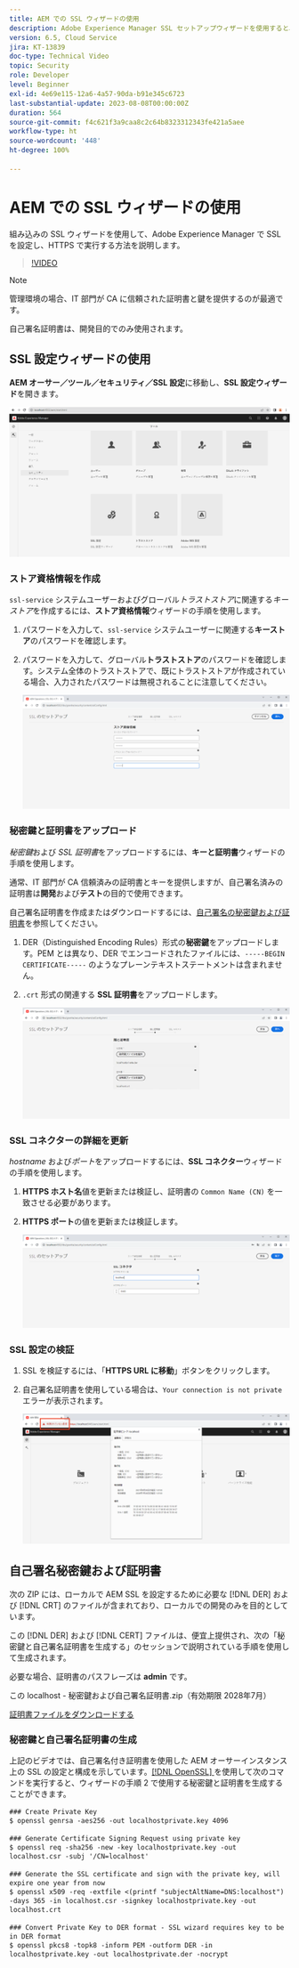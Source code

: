 ```yaml
---
title: AEM での SSL ウィザードの使用
description: Adobe Experience Manager SSL セットアップウィザードを使用すると、AEM インスタンスを HTTPS 経由で実行するように簡単に設定できます。
version: 6.5, Cloud Service
jira: KT-13839
doc-type: Technical Video
topic: Security
role: Developer
level: Beginner
exl-id: 4e69e115-12a6-4a57-90da-b91e345c6723
last-substantial-update: 2023-08-08T00:00:00Z
duration: 564
source-git-commit: f4c621f3a9caa8c2c64b8323312343fe421a5aee
workflow-type: ht
source-wordcount: '448'
ht-degree: 100%

---
```


# AEM での SSL ウィザードの使用

組み込みの SSL ウィザードを使用して、Adobe Experience Manager で SSL を設定し、HTTPS で実行する方法を説明します。

>[!VIDEO](https://video.tv.adobe.com/v/17993?quality=12&learn=on)


>[!NOTE]
>
>管理環境の場合、IT 部門が CA に信頼された証明書と鍵を提供するのが最適です。
>
>自己署名証明書は、開発目的でのみ使用されます。

## SSL 設定ウィザードの使用

__AEM オーサー／ツール／セキュリティ／SSL 設定__&#x200B;に移動し、__SSL 設定ウィザード__&#x200B;を開きます。

![SSL 設定ウィザード](assets/use-the-ssl-wizard/ssl-config-wizard.png)

### ストア資格情報を作成

`ssl-service` システムユーザーおよびグローバル&#x200B;_トラストストア_&#x200B;に関連する&#x200B;_キーストア_&#x200B;を作成するには、__ストア資格情報__&#x200B;ウィザードの手順を使用します。

1. パスワードを入力して、`ssl-service` システムユーザーに関連する&#x200B;__キーストア__&#x200B;のパスワードを確認します。
1. パスワードを入力して、グローバル&#x200B;__トラストストア__&#x200B;のパスワードを確認します。システム全体のトラストストアで、既にトラストストアが作成されている場合、入力されたパスワードは無視されることに注意してください。

   ![SSL 設定 - ストア資格情報](assets/use-the-ssl-wizard/store-credentials.png)

### 秘密鍵と証明書をアップロード

_秘密鍵_&#x200B;および _SSL 証明書_&#x200B;をアップロードするには、__キーと証明書__&#x200B;ウィザードの手順を使用します。

通常、IT 部門が CA 信頼済みの証明書とキーを提供しますが、自己署名済みの証明書は&#x200B;__開発__&#x200B;および&#x200B;__テスト__&#x200B;の目的で使用できます。

自己署名証明書を作成またはダウンロードするには、[自己署名の秘密鍵および証明書](#self-signed-private-key-and-certificate)を参照してください。

1. DER（Distinguished Encoding Rules）形式の&#x200B;__秘密鍵__&#x200B;をアップロードします。PEM とは異なり、DER でエンコードされたファイルには、`-----BEGIN CERTIFICATE-----` のようなプレーンテキストステートメントは含まれません。
1. `.crt` 形式の関連する __SSL 証明書__&#x200B;をアップロードします。

   ![SSL の設定 - 秘密鍵と証明書](assets/use-the-ssl-wizard/privatekey-and-certificate.png)

### SSL コネクターの詳細を更新

_hostname_ および&#x200B;_ポート_&#x200B;をアップロードするには、__SSL コネクター__&#x200B;ウィザードの手順を使用します。

1. __HTTPS ホスト名__&#x200B;値を更新または検証し、証明書の `Common Name (CN)` を一致させる必要があります。
1. __HTTPS ポート__&#x200B;の値を更新または検証します。

   ![SSL 設定 - SSL コネクターの詳細](assets/use-the-ssl-wizard/ssl-connector-details.png)

### SSL 設定の検証

1. SSL を検証するには、「__HTTPS URL に移動__」ボタンをクリックします。
1. 自己署名証明書を使用している場合は、`Your connection is not private` エラーが表示されます。

   ![SSL 設定 - HTTPS 経由での AEM の検証](assets/use-the-ssl-wizard/verify-aem-over-ssl.png)

## 自己署名秘密鍵および証明書

次の ZIP には、ローカルで AEM SSL を設定するために必要な [!DNL DER] および [!DNL CRT] のファイルが含まれており、ローカルでの開発のみを目的としています。

この [!DNL DER] および [!DNL CERT] ファイルは、便宜上提供され、次の「秘密鍵と自己署名証明書を生成する」のセッションで説明されている手順を使用して生成されます。

必要な場合、証明書のパスフレーズは **admin** です。

この localhost - 秘密鍵および自己署名証明書.zip（有効期限 2028年7月）

[証明書ファイルをダウンロードする](assets/use-the-ssl-wizard/certificate.zip)

### 秘密鍵と自己署名証明書の生成

上記のビデオでは、自己署名付き証明書を使用した AEM オーサーインスタンス上の SSL の設定と構成を示しています。[[!DNL OpenSSL] ](https://www.openssl.org/) を使用して次のコマンドを実行すると、ウィザードの手順 2 で使用する秘密鍵と証明書を生成することができます。

```shell
### Create Private Key
$ openssl genrsa -aes256 -out localhostprivate.key 4096

### Generate Certificate Signing Request using private key
$ openssl req -sha256 -new -key localhostprivate.key -out localhost.csr -subj '/CN=localhost'

### Generate the SSL certificate and sign with the private key, will expire one year from now
$ openssl x509 -req -extfile <(printf "subjectAltName=DNS:localhost") -days 365 -in localhost.csr -signkey localhostprivate.key -out localhost.crt

### Convert Private Key to DER format - SSL wizard requires key to be in DER format
$ openssl pkcs8 -topk8 -inform PEM -outform DER -in localhostprivate.key -out localhostprivate.der -nocrypt
```
